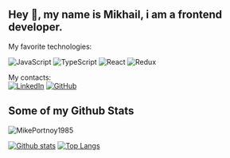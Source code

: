 ## Hey 👋, my name is Mikhail, i am a frontend developer. 

My favorite technologies: <br/>

![JavaScript](https://img.shields.io/badge/javascript-%23323330.svg?style=for-the-badge&logo=javascript&logoColor=%23F7DF1E)
![TypeScript](https://img.shields.io/badge/typescript-%23007ACC.svg?style=for-the-badge&logo=typescript&logoColor=white)
![React](https://img.shields.io/badge/react-%2320232a.svg?style=for-the-badge&logo=react&logoColor=%2361DAFB)
![Redux](https://img.shields.io/badge/redux-%23593d88.svg?style=for-the-badge&logo=redux&logoColor=white)

My contacts: <br/>
[![LinkedIn](https://img.shields.io/badge/linkedin-%230077B5.svg?style=for-the-badge&logo=linkedin&logoColor=white)](https://www.linkedin.com/in/mikhail-temartsev-9898711b6) 
[![GitHub](https://img.shields.io/badge/github-%23121011.svg?style=for-the-badge&logo=github&logoColor=white)](https://www.github.com/MikePortnoy1985/) 

## Some of my Github Stats
<p align=left> <img src=https://komarev.com/ghpvc/?username=MikePortnoy1985 alt=MikePortnoy1985 /> </p>

[![Github stats](https://github-readme-stats.vercel.app/api?username=MikePortnoy1985&show_icons=true&include_all_commits=true)](https://github.com/MikePortnoy1985/github-readme-stats)
[![Top Langs](https://github-readme-stats.vercel.app/api/top-langs/?username=MikePortnoy1985&layout=compact)](https://github.com/MikePortnoy1985/github-readme-stats)
